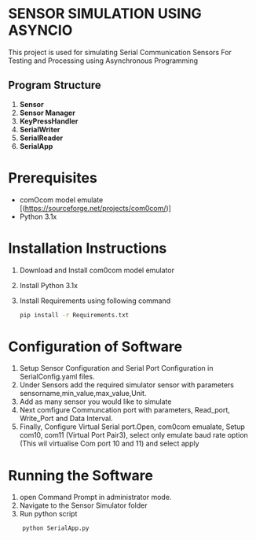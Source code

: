 # SENSOR SIMULATION USING ASYNCIO
 
 This project is used for simulating Serial Communication Sensors For Testing and Processing using Asynchronous Programming


 ## Program Structure
1. **Sensor**
2. **Sensor Manager**
3. **KeyPressHandler**
4. **SerialWriter**
5. **SerialReader**
6. **SerialApp**

# Prerequisites 

- comOcom model emulate [(https://sourceforge.net/projects/com0com/)]
- Python 3.1x

# Installation Instructions

1. Download and Install com0com model emulator
2. Install Python 3.1x
3. Install Requirements using following command

    ```sh
    pip install -r Requirements.txt
    ```
# Configuration of Software

1. Setup Sensor Configuration and Serial Port Configuration in SerialConfig.yaml files.
2. Under Sensors add the required simulator sensor with parameters sensorname,min_value,max_value,Unit.
3. Add as many sensor you would like to simulate
4. Next comfigure Communcation port with parameters, Read_port, Write_Port and Data Interval.
4.  Finally, Configure Virtual Serial port.Open, com0com emualate, Setup com10, com11 (Virtual Port Pair3), select only emulate baud rate option (This wil virtualise Com port 10 and 11) and select apply 


# Running the Software

1. open Command Prompt in administrator mode.
2. Navigate to the Sensor Simulator folder
3. Run python script

```sh
    python SerialApp.py
```

